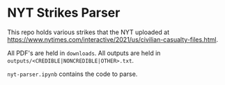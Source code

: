 # NYT Strikes Parser
This repo holds various strikes that the NYT uploaded at https://www.nytimes.com/interactive/2021/us/civilian-casualty-files.html. 

All PDF's are held in `downloads`.
All outputs are held in `outputs/<CREDIBLE|NONCREDIBLE|OTHER>.txt`.

`nyt-parser.ipynb` contains the code to parse.